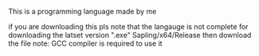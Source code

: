 This is a programming language made by me

if you are downloading this pls note that the langauge is not complete
for downloading the latset version ".exe" Sapling/x64/Release then download the file
note: GCC compiler is required to use it
